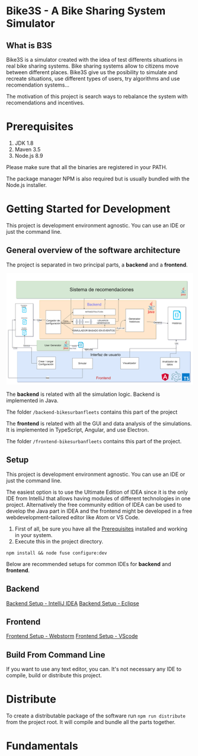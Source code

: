# Bike3S - A Bike Sharing System Simulator

## What is B3S
Bike3S is a simulator created with the idea of test differents situations in real bike sharing systems. 
Bike sharing systems allow to citizens move between different places. Bike3S give us the posibility to
simulate and recreate situations, use different types of users, try algorithms and use recomendation
systems... 

The motivation of this project is search ways to rebalance the system with recomendations and incentives.

 
# Prerequisites
1. JDK 1.8
2. Maven 3.5
3. Node.js 8.9

Please make sure that all the binaries are registered in your PATH.

The package manager NPM is also required but is usually bundled with the Node.js installer.

# Getting Started for Development 
This project is development environment agnostic. You can use an IDE or just the command line.


## General overview of the software architecture
The project is separated in two principal parts, a **backend** and a **frontend**.

![It shows the architecture of the software. It shows two clear parts: backend and frontend](documentation/images/Arquitecture_6.png?raw=true "Software arquitecture")

The **backend** is related with all the simulation logic. Backend is implemented in Java.

The folder `/backend-bikesurbanfleets` contains this part of the project

The **frontend** is related with all the GUI and data analysis of the simulations. It is implemented in TypeScript,
Angular, and use Electron.

The folder `/frontend-bikesurbanfleets` contains this part of the project.

## Setup
This project is development environment agnostic. You can use an IDE or just the command line.

The easiest option is to use the Ultimate Edition of IDEA since it is the only IDE from IntelliJ that allows having
modules of different technologies in one project. Alternatively the free community edition of IDEA can be used to
develop the Java part in IDEA and the frontend might be developed in a free webdevelopment-tailored editor like Atom or
VS Code.

1. First of all, be sure you have all the [Prerequisites](#prerequisites) installed and working in your system.
2. Execute this in the project directory.
```
npm install && node fuse configure:dev
```

Below are recommended setups for common IDEs for **backend** and **frontend**.

## Backend
[Backend Setup - IntelliJ IDEA](documentation/backend_setup_intellij.md)
[Backend Setup - Eclipse](documentation/backend_setup_eclipse.md)

## Frontend
[Frontend Setup - Webstorm](documentation/frontend_setup_webstorm.md)
[Frontend Setup - VScode](documentation/frontend_setup_vscode.md)

## Build From Command Line
If you want to use any text editor, you can. It's not necessary any IDE to compile, build or distribute this project.

# Distribute
To create a distributable package of the software run `npm run distribute` from the project root. It will compile and
bundle all the parts together.

# Fundamentals
